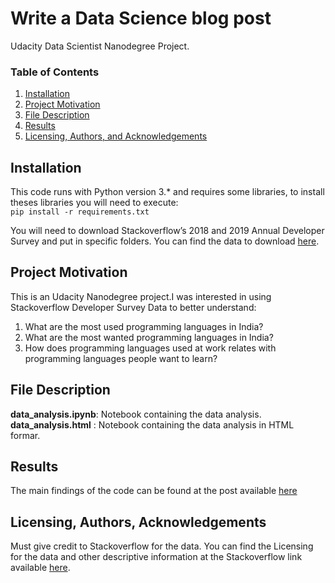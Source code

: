 # Write a Data Science blog post
Udacity Data Scientist Nanodegree Project.

### Table of Contents

1. [Installation](#installation)
2. [Project Motivation](#motivation)
3. [File Description](#files)
4. [Results](#results)
5. [Licensing, Authors, and Acknowledgements](#licensing)

## Installation <a name="installation"></a>

This code runs with Python version 3.* and requires some libraries, to install theses libraries you will need to execute: </br>
` pip install -r requirements.txt `

You will need to download Stackoverflow’s 2018 and 2019 Annual Developer Survey and put in specific folders. You can find the data to download [here](https://insights.stackoverflow.com/survey). </br>

## Project Motivation <a name="motivation"></a>

This is an Udacity Nanodegree project.I was interested in using Stackoverflow Developer Survey Data to better understand:</br>
1. What are the most used programming languages in India? </br>
2. What are the most wanted programming languages in India? </br>
3. How does programming languages used at work relates with programming languages people want to learn? </br>

## File Description <a name="files"></a>

**data_analysis.ipynb**: Notebook containing the data analysis. </br>
**data_analysis.html** : Notebook containing the data analysis in HTML formar.</br>

## Results <a name="results"></a>
The main findings of the code can be found at the post available [here](https://medium.com/@jaskaranbhatia/what-are-the-most-common-programming-languages-used-in-india-19fdfa65a0cf)
## Licensing, Authors, Acknowledgements<a name="licensing"></a>
Must give credit to Stackoverflow for the data. You can find the Licensing for the data and other descriptive information at the Stackoverflow link available [here](https://insights.stackoverflow.com/survey).
